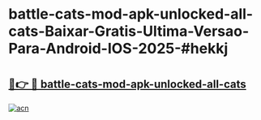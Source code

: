 # battle-cats-mod-apk-unlocked-all-cats-Baixar-Gratis-Ultima-Versao-Para-Android-IOS-2025-#hekkj

# <h2><a href="https://ainizakaria.my?title=battle-cats-mod-apk-unlocked-all-cats&ref=24M">🔗👉 🔴 battle-cats-mod-apk-unlocked-all-cats</a></h2>

[![acn](https://github.com/user-attachments/assets/0f9c940e-d8b0-45ae-aac7-cd30a18b3e1c)](https://ainizakaria.my?title=battle-cats-mod-apk-unlocked-all-cats&ref=24M)

